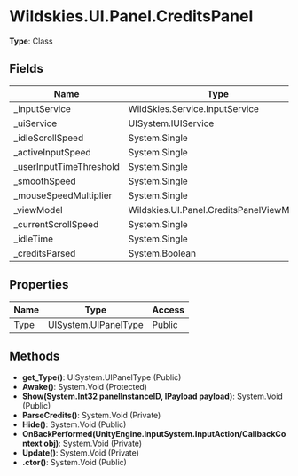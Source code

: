 ﻿# Wildskies.UI.Panel.CreditsPanel

**Type**: Class

## Fields

| Name | Type | Access |
|------|------|--------|
| _inputService | WildSkies.Service.InputService | Private |
| _uiService | UISystem.IUIService | Private |
| _idleScrollSpeed | System.Single | Private |
| _activeInputSpeed | System.Single | Private |
| _userInputTimeThreshold | System.Single | Private |
| _smoothSpeed | System.Single | Private |
| _mouseSpeedMultiplier | System.Single | Private |
| _viewModel | Wildskies.UI.Panel.CreditsPanelViewModel | Private |
| _currentScrollSpeed | System.Single | Private |
| _idleTime | System.Single | Private |
| _creditsParsed | System.Boolean | Private |

## Properties

| Name | Type | Access |
|------|------|--------|
| Type | UISystem.UIPanelType | Public |

## Methods

- **get_Type()**: UISystem.UIPanelType (Public)
- **Awake()**: System.Void (Protected)
- **Show(System.Int32 panelInstanceID, IPayload payload)**: System.Void (Public)
- **ParseCredits()**: System.Void (Private)
- **Hide()**: System.Void (Public)
- **OnBackPerformed(UnityEngine.InputSystem.InputAction/CallbackContext obj)**: System.Void (Private)
- **Update()**: System.Void (Private)
- **.ctor()**: System.Void (Public)

